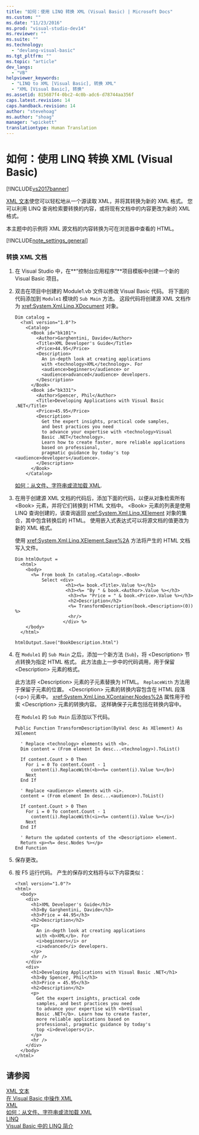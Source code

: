 ```yaml
---
title: "如何：使用 LINQ 转换 XML (Visual Basic) | Microsoft Docs"
ms.custom: ""
ms.date: "11/23/2016"
ms.prod: "visual-studio-dev14"
ms.reviewer: ""
ms.suite: ""
ms.technology: 
  - "devlang-visual-basic"
ms.tgt_pltfrm: ""
ms.topic: "article"
dev_langs: 
  - "VB"
helpviewer_keywords: 
  - "LINQ to XML [Visual Basic], 转换 XML"
  - "XML [Visual Basic], 转换"
ms.assetid: 815687f4-0bc2-4c0b-adc6-d78744aa356f
caps.latest.revision: 14
caps.handback.revision: 14
author: "stevehoag"
ms.author: "shoag"
manager: "wpickett"
translationtype: Human Translation
---
```

# 如何：使用 LINQ 转换 XML (Visual Basic)
[!INCLUDE[vs2017banner](../../../../csharp/includes/vs2017banner.md)]

[XML 文本](../../../../visual-basic/language-reference/xml-literals/index.md)使您可以轻松地从一个源读取 XML，并将其转换为新的 XML 格式。  您可以利用 LINQ 查询检索要转换的内容，或将现有文档中的内容更改为新的 XML 格式。  
  
 本主题中的示例将 XML 源文档的内容转换为可在浏览器中查看的 HTML。  
  
 [!INCLUDE[note_settings_general](../../../../csharp/language-reference/compiler-messages/includes/note_settings_general_md.md)]  
  
### 转换 XML 文档  
  
1.  在 Visual Studio 中，在**“控制台应用程序”**项目模板中创建一个新的 Visual Basic 项目。  
  
2.  双击在项目中创建的 Module1.vb 文件以修改 Visual Basic 代码。  将下面的代码添加到 `Module1` 模块的 `Sub Main` 方法。  这段代码将创建源 XML 文档作为 <xref:System.Xml.Linq.XDocument> 对象。  
  
    ```vb#  
    Dim catalog =   
      <?xml version="1.0"?>  
        <Catalog>  
          <Book id="bk101">  
            <Author>Garghentini, Davide</Author>  
            <Title>XML Developer's Guide</Title>  
            <Price>44.95</Price>  
            <Description>  
              An in-depth look at creating applications  
              with <technology>XML</technology>. For   
              <audience>beginners</audience> or   
              <audience>advanced</audience> developers.  
            </Description>  
          </Book>  
          <Book id="bk331">  
            <Author>Spencer, Phil</Author>  
            <Title>Developing Applications with Visual Basic .NET</Title>  
            <Price>45.95</Price>  
            <Description>  
              Get the expert insights, practical code samples,   
              and best practices you need   
              to advance your expertise with <technology>Visual   
              Basic .NET</technology>.   
              Learn how to create faster, more reliable applications  
              based on professional,   
              pragmatic guidance by today's top <audience>developers</audience>.  
            </Description>  
          </Book>  
        </Catalog>  
    ```  
  
     [如何：从文件、字符串或流加载 XML](../../../../visual-basic/programming-guide/language-features/xml/how-to-load-xml-from-a-file-string-or-stream.md).  
  
3.  在用于创建源 XML 文档的代码后，添加下面的代码，以便从对象检索所有 \<Book\> 元素，并将它们转换到 HTML 文档中。  \<Book\> 元素的列表是使用 LINQ 查询创建的，该查询返回 <xref:System.Xml.Linq.XElement> 对象的集合，其中包含转换后的 HTML。  使用嵌入式表达式可以将源文档的值更改为新的 XML 格式。  
  
     使用 <xref:System.Xml.Linq.XElement.Save%2A> 方法将产生的 HTML 文档写入文件。  
  
    ```vb#  
    Dim htmlOutput =   
      <html>  
        <body>  
          <%= From book In catalog.<Catalog>.<Book>   
              Select <div>  
                       <h1><%= book.<Title>.Value %></h1>  
                       <h3><%= "By " & book.<Author>.Value %></h3>  
                        <h3><%= "Price = " & book.<Price>.Value %></h3>  
                        <h2>Description</h2>  
                        <%= TransformDescription(book.<Description>(0)) %>  
                        <hr/>  
                      </div> %>  
        </body>  
      </html>  
  
    htmlOutput.Save("BookDescription.html")  
    ```  
  
4.  在 `Module1` 的 `Sub Main` 之后，添加一个新方法 \(`Sub`\)，将 \<Description\> 节点转换为指定 HTML 格式。  此方法由上一步中的代码调用，用于保留 \<Description\> 元素的格式。  
  
     此方法将 \<Description\> 元素的子元素替换为 HTML。  `ReplaceWith` 方法用于保留子元素的位置。  \<Description\> 元素的转换内容包含在 HTML 段落 \(\<p\>\) 元素中。  <xref:System.Xml.Linq.XContainer.Nodes%2A> 属性用于检索 \<Description\> 元素的转换内容。  这样确保子元素包括在转换内容中。  
  
     在 `Module1` 的 `Sub Main` 后添加以下代码。  
  
    ```vb#  
    Public Function TransformDescription(ByVal desc As XElement) As XElement  
  
      ' Replace <technology> elements with <b>.  
      Dim content = (From element In desc...<technology>).ToList()  
  
      If content.Count > 0 Then  
        For i = 0 To content.Count - 1  
          content(i).ReplaceWith(<b><%= content(i).Value %></b>)  
        Next  
      End If  
  
      ' Replace <audience> elements with <i>.  
      content = (From element In desc...<audience>).ToList()  
  
      If content.Count > 0 Then  
        For i = 0 To content.Count - 1  
          content(i).ReplaceWith(<i><%= content(i).Value %></i>)  
        Next  
      End If  
  
      ' Return the updated contents of the <Description> element.  
      Return <p><%= desc.Nodes %></p>  
    End Function  
    ```  
  
5.  保存更改。  
  
6.  按 F5 运行代码。  产生的保存的文档将与以下内容类似：  
  
    ```  
    <?xml version="1.0"?>  
    <html>  
      <body>  
        <div>  
          <h1>XML Developer's Guide</h1>  
          <h3>By Garghentini, Davide</h3>  
          <h3>Price = 44.95</h3>  
          <h2>Description</h2>  
          <p>  
            An in-depth look at creating applications  
            with <b>XML</b>. For   
            <i>beginners</i> or   
            <i>advanced</i> developers.  
          </p>  
          <hr />  
        </div>  
        <div>  
          <h1>Developing Applications with Visual Basic .NET</h1>  
          <h3>By Spencer, Phil</h3>  
          <h3>Price = 45.95</h3>  
          <h2>Description</h2>  
          <p>  
            Get the expert insights, practical code   
            samples, and best practices you need   
            to advance your expertise with <b>Visual   
            Basic .NET</b>. Learn how to create faster,  
            more reliable applications based on  
            professional, pragmatic guidance by today's   
            top <i>developers</i>.  
          </p>  
          <hr />  
        </div>  
      </body>  
    </html>  
    ```  
  
## 请参阅  
 [XML 文本](../../../../visual-basic/language-reference/xml-literals/index.md)   
 [在 Visual Basic 中操作 XML](../../../../visual-basic/programming-guide/language-features/xml/manipulating-xml.md)   
 [XML](../../../../visual-basic/programming-guide/language-features/xml/index.md)   
 [如何：从文件、字符串或流加载 XML](../../../../visual-basic/programming-guide/language-features/xml/how-to-load-xml-from-a-file-string-or-stream.md)   
 [LINQ](../../../../visual-basic/programming-guide/language-features/linq/index.md)   
 [Visual Basic 中的 LINQ 简介](../../../../visual-basic/programming-guide/language-features/linq/introduction-to-linq.md)